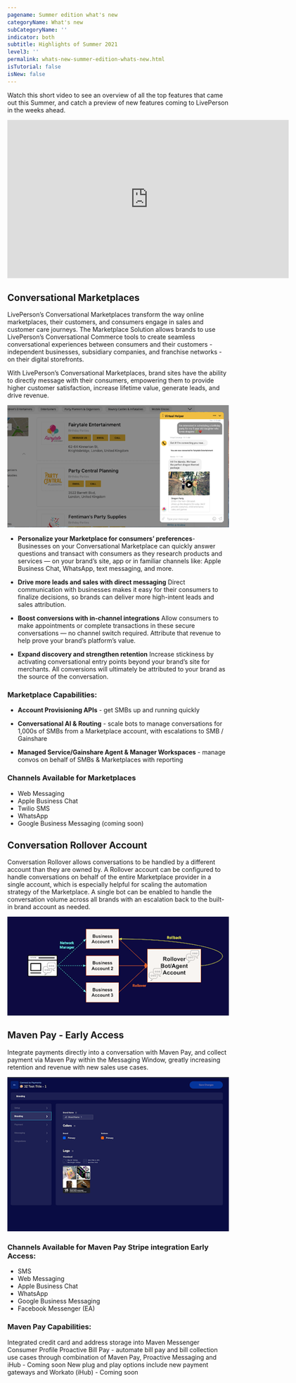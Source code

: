 ```yaml
---
pagename: Summer edition what's new
categoryName: What's new
subCategoryName: ''
indicator: both
subtitle: Highlights of Summer 2021
level3: ''
permalink: whats-new-summer-edition-whats-new.html
isTutorial: false
isNew: false
---
```


Watch this short video to see an overview of all the top features that came out this Summer, and catch a preview of new features coming to LivePerson in the weeks ahead.

<iframe src="https://player.vimeo.com/video/588339498" width="640" height="360" frameborder="0" allow="autoplay; fullscreen; picture-in-picture" allowfullscreen></iframe>

## Conversational Marketplaces 
LivePerson’s Conversational Marketplaces transform the way online marketplaces, their customers, and consumers engage in sales and customer care journeys. The Marketplace Solution allows brands to use LivePerson’s Conversational Commerce tools to create seamless conversational experiences between consumers and their customers - independent businesses, subsidiary companies, and franchise networks - on their digital storefronts. 

With LivePerson’s Conversational Marketplaces, brand sites have the ability to directly message with their consumers, empowering them to provide higher customer satisfaction, increase lifetime value, generate leads, and drive revenue. 

![](img/whats-new-aug-1.png)

* **Personalize your Marketplace for consumers’ preferences**-
Businesses on your Conversational Marketplace can quickly answer questions and transact with consumers as they research products and services — on your brand’s site, app or in familiar channels like: Apple Business Chat, WhatsApp, text messaging, and more.

* **Drive more leads and sales with direct messaging**
Direct communication with businesses makes it easy for their consumers to finalize decisions, so brands can deliver more high-intent leads and sales attribution. 

* **Boost conversions with in-channel integrations**
Allow consumers to make appointments or complete transactions in these secure conversations — no channel switch required. Attribute that revenue to help prove your brand’s platform’s value.

* **Expand discovery and strengthen retention**
Increase stickiness by activating conversational entry points beyond your brand’s site for merchants. All conversions will ultimately be attributed to your brand as the source of the conversation.

### Marketplace Capabilities:

* **Account Provisioning APIs** - get SMBs up and running quickly

* **Conversational AI & Routing** - scale bots to manage conversations for 1,000s of SMBs from a Marketplace account, with escalations to SMB / Gainshare

* **Managed Service/Gainshare Agent & Manager Workspaces** - manage convos on behalf of SMBs & Marketplaces with reporting

### Channels Available for Marketplaces 

* Web Messaging 
* Apple Business Chat
* Twilio SMS
* WhatsApp
* Google Business Messaging (coming soon)

## Conversation Rollover Account 
Conversation Rollover allows conversations to be handled by a different account than they are owned by. A Rollover account can be configured to handle conversations on behalf of the entire Marketplace provider in a single account, which is especially helpful for scaling the automation strategy of the Marketplace. A single bot can be enabled to handle the conversation volume across all brands with an escalation back to the built-in brand account as needed. 

![](img/whats-new-aug-2.png)

## Maven Pay - Early Access
Integrate payments directly into a conversation with Maven Pay, and collect payment via Maven Pay within the Messaging Window, greatly increasing retention and revenue with new sales use cases.

![](img/whats-new-aug-3.png)

### Channels Available for Maven Pay Stripe integration Early Access:
* SMS
* Web Messaging
* Apple Business Chat
* WhatsApp
* Google Business Messaging
* Facebook Messenger (EA)

### Maven Pay Capabilities:
Integrated credit card and address storage into Maven Messenger Consumer Profile
Proactive Bill Pay - automate bill pay and bill collection use cases through combination of Maven Pay, Proactive Messaging and iHub  - Coming soon
New plug and play options include new payment gateways and Workato (iHub) - Coming soon





